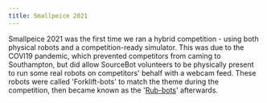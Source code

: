 ```yaml
---
title: Smallpeice 2021
---
```


Smallpeice 2021 was the first time we ran a hybrid competition - using both physical robots and a competition-ready simulator. This was due to the COVI19 pandemic, which prevented competitors from caming to Southampton, but did allow SourceBot volunteers to be physically present to run some real robots on competitors' behalf with a webcam feed.
These robots were called 'Forklift-bots' to match the theme during the competition, then became known as the '[Rub-bots](/kit/outreach/rub-bots)' afterwards.